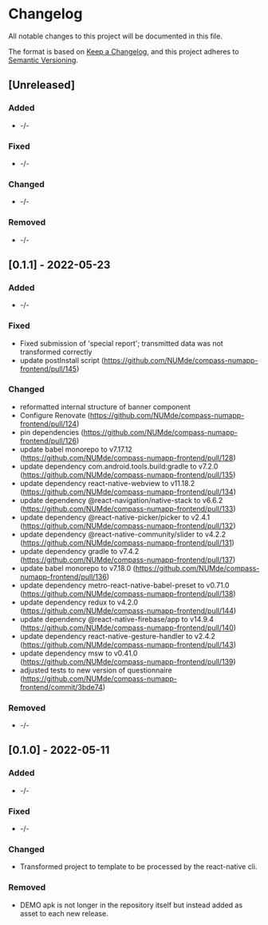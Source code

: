 # Changelog

All notable changes to this project will be documented in this file.

The format is based on [Keep a Changelog](https://keepachangelog.com/en/1.0.0/),
and this project adheres to [Semantic Versioning](https://semver.org/spec/v2.0.0.html).

## [Unreleased]

### Added

-   -/-

### Fixed

-   -/-

### Changed

-   -/-

### Removed

-   -/-

## [0.1.1] - 2022-05-23

### Added

-   -/-

### Fixed

-   Fixed submission of 'special report'; transmitted data was not transformed correctly
-   update postInstall script (https://github.com/NUMde/compass-numapp-frontend/pull/145)

### Changed

-   reformatted internal structure of banner component
-   Configure Renovate (https://github.com/NUMde/compass-numapp-frontend/pull/124)
-   pin dependencies (https://github.com/NUMde/compass-numapp-frontend/pull/126)
-   update babel monorepo to v7.17.12 (https://github.com/NUMde/compass-numapp-frontend/pull/128)
-   update dependency com.android.tools.build:gradle to v7.2.0 (https://github.com/NUMde/compass-numapp-frontend/pull/135)
-   update dependency react-native-webview to v11.18.2 (https://github.com/NUMde/compass-numapp-frontend/pull/134)
-   update dependency @react-navigation/native-stack to v6.6.2 (https://github.com/NUMde/compass-numapp-frontend/pull/133)
-   update dependency @react-native-picker/picker to v2.4.1 (https://github.com/NUMde/compass-numapp-frontend/pull/132)
-   update dependency @react-native-community/slider to v4.2.2 (https://github.com/NUMde/compass-numapp-frontend/pull/131)
-   update dependency gradle to v7.4.2 (https://github.com/NUMde/compass-numapp-frontend/pull/137)
-   update babel monorepo to v7.18.0 (https://github.com/NUMde/compass-numapp-frontend/pull/136)
-   update dependency metro-react-native-babel-preset to v0.71.0 (https://github.com/NUMde/compass-numapp-frontend/pull/138)
-   update dependency redux to v4.2.0 (https://github.com/NUMde/compass-numapp-frontend/pull/144)
-   update dependency @react-native-firebase/app to v14.9.4 (https://github.com/NUMde/compass-numapp-frontend/pull/140)
-   update dependency react-native-gesture-handler to v2.4.2 (https://github.com/NUMde/compass-numapp-frontend/pull/143)
-   update dependency msw to v0.41.0 (https://github.com/NUMde/compass-numapp-frontend/pull/139)
-   adjusted tests to new version of questionnaire (https://github.com/NUMde/compass-numapp-frontend/commit/3bde74)

### Removed

-   -/-

## [0.1.0] - 2022-05-11

### Added

-   -/-

### Fixed

-   -/-

### Changed

-   Transformed project to template to be processed by the react-native cli.

### Removed

-   DEMO apk is not longer in the repository itself but instead added as asset to each new release.
